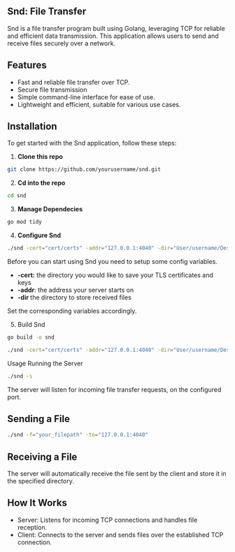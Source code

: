 ## Snd: File Transfer

Snd is a file transfer program built using Golang, leveraging TCP for reliable and efficient data transmission. This application allows users to send and receive files securely over a network.

## Features

- Fast and reliable file transfer over TCP.
- Secure file transmission
- Simple command-line interface for ease of use.
- Lightweight and efficient, suitable for various use cases.

## Installation

To get started with the Snd application, follow these steps:

1. <b>Clone this repo</b>

```bash
git clone https://github.com/yourusername/snd.git
```

2. <b>Cd into the repo</b>

```bash
cd snd
```

3. <b>Manage Dependecies</b>

```bash
go mod tidy
```

4. <b>Configure Snd</b>

```bash
./snd -cert="cert/certs" -addr="127.0.0.1:4040" -dir="User/username/Desktop"
```

Before you can start using Snd you need to setup some config variables.

- <b>-cert:</b> the directory you would like to save your TLS certificates and keys
- <b>-addr</b>: the address your server starts on
- <b>-dir</b> the directory to store received files

Set the corresponding variables accordingly.

5. Build Snd

```bash
go build -o snd
```

```bash
./snd -cert="cert/certs" -addr="127.0.0.1:4040" -dir="User/username/Desktop"
```

Usage
Running the Server

```bash
./snd -s
```

The server will listen for incoming file transfer requests, on the configured port.

## Sending a File

```bash
./snd -f="your_filepath" -to="127.0.0.1:4040"
```

## Receiving a File

The server will automatically receive the file sent by the client and store it in the specified directory.

## How It Works

- Server: Listens for incoming TCP connections and handles file reception.
- Client: Connects to the server and sends files over the established TCP connection.
